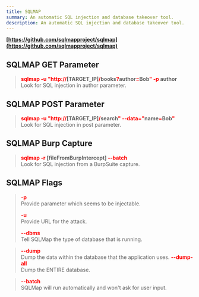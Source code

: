```yaml
---
title: SQLMAP
summary: An automatic SQL injection and database takeover tool.
description: An automatic SQL injection and database takeover tool.
---
```


**[https://github.com/sqlmapproject/sqlmap](https://github.com/sqlmapproject/sqlmap)**

## SQLMAP GET Parameter


 > 
 > **<font color=red>sqlmap -u "http://</font>\[TARGET_IP\]<font color=red>/</font>books<font color=red>?</font>author<font color=red>=</font>Bob<font color=red>" -p</font> author**</br>
 > Look for SQL injection in author parameter.

## SQLMAP POST Parameter


 > 
 > **<font color=red>sqlmap -u "http://</font>\[TARGET_IP\]<font color=red>/</font>search<font color=red>" --data="</font>name<font color=red>=</font>Bob<font color=red>"</font>**</br>
 > Look for SQL injection in post parameter.

## SQLMAP Burp Capture


 > 
 > **<font color=red>sqlmap -r</font> \[fileFromBurpIntercept\] <font color=red>--batch</font>**</br>
 > Look for SQL injection from a BurpSuite capture.

## SQLMAP Flags


 > 
 > **<font color=red>-p</font>**</br>
 > Provide parameter which seems to be injectable.
 > 
 > **<font color=red>-u</font>**</br>
 > Provide URL for the attack.
 > 
 > **<font color=red>--dbms</font>**</br>
 > Tell SQLMap the type of database that is running.

 > 
 > **<font color=red>--dump</font>**</br>
 > Dump the data within the database that the application uses.
 > **<font color=red>--dump-all</font>**</br>
 > Dump the ENTIRE database.

 > 
 > **<font color=red>--batch</font>**</br>
 > SQLMap will run automatically and won't ask for user input.
